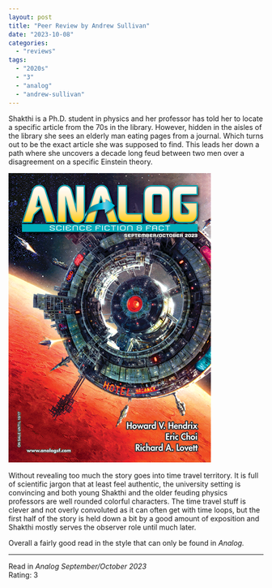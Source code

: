 ```yaml
---
layout: post
title: "Peer Review by Andrew Sullivan"
date: "2023-10-08"
categories:
  - "reviews"
tags:
  - "2020s"
  - "3"
  - "analog"
  - "andrew-sullivan"
---
```


Shakthi is a Ph.D. student in physics and her professor has told her to locate a specific article from the 70s in the library. However, hidden in the aisles of the library she sees an elderly man eating pages from a journal. Which turns out to be the exact article she was supposed to find. This leads her down a path where she uncovers a decade long feud between two men over a disagreement on a specific Einstein theory.

![](/assets/images/aff_septoct2023_400x570.png)

Without revealing too much the story goes into time travel territory. It is full of scientific jargon that at least feel authentic, the university setting is convincing and both young Shakthi and the older feuding physics professors are well rounded colorful characters. The time travel stuff is clever and not overly convoluted as it can often get with time loops, but the first half of the story is held down a bit by a good amount of exposition and Shakthi mostly serves the observer role until much later.

Overall a fairly good read in the style that can only be found in _Analog._

* * *

Read in _Analog September/October 2023_\
Rating: 3
